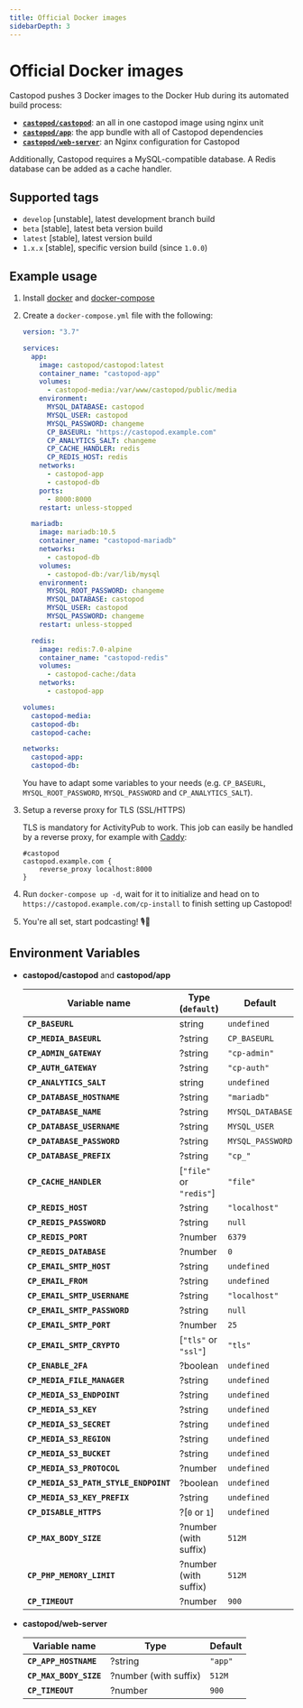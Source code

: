 ```yaml
---
title: Official Docker images
sidebarDepth: 3
---
```


# Official Docker images

Castopod pushes 3 Docker images to the Docker Hub during its automated build
process:

- [**`castopod/castopod`**](https://hub.docker.com/r/castopod/castopod): an all
  in one castopod image using nginx unit
- [**`castopod/app`**](https://hub.docker.com/r/castopod/app): the app bundle
  with all of Castopod dependencies
- [**`castopod/web-server`**](https://hub.docker.com/r/castopod/web-server): an
  Nginx configuration for Castopod

Additionally, Castopod requires a MySQL-compatible database. A Redis database
can be added as a cache handler.

## Supported tags

- `develop` [unstable], latest development branch build
- `beta` [stable], latest beta version build
- `latest` [stable], latest version build
- `1.x.x` [stable], specific version build (since `1.0.0`)

## Example usage

1.  Install [docker](https://docs.docker.com/get-docker/) and
    [docker-compose](https://docs.docker.com/compose/install/)
2.  Create a `docker-compose.yml` file with the following:

    ```yml
    version: "3.7"

    services:
      app:
        image: castopod/castopod:latest
        container_name: "castopod-app"
        volumes:
          - castopod-media:/var/www/castopod/public/media
        environment:
          MYSQL_DATABASE: castopod
          MYSQL_USER: castopod
          MYSQL_PASSWORD: changeme
          CP_BASEURL: "https://castopod.example.com"
          CP_ANALYTICS_SALT: changeme
          CP_CACHE_HANDLER: redis
          CP_REDIS_HOST: redis
        networks:
          - castopod-app
          - castopod-db
        ports:
          - 8000:8000
        restart: unless-stopped

      mariadb:
        image: mariadb:10.5
        container_name: "castopod-mariadb"
        networks:
          - castopod-db
        volumes:
          - castopod-db:/var/lib/mysql
        environment:
          MYSQL_ROOT_PASSWORD: changeme
          MYSQL_DATABASE: castopod
          MYSQL_USER: castopod
          MYSQL_PASSWORD: changeme
        restart: unless-stopped

      redis:
        image: redis:7.0-alpine
        container_name: "castopod-redis"
        volumes:
          - castopod-cache:/data
        networks:
          - castopod-app

    volumes:
      castopod-media:
      castopod-db:
      castopod-cache:

    networks:
      castopod-app:
      castopod-db:
    ```

    You have to adapt some variables to your needs (e.g. `CP_BASEURL`,
    `MYSQL_ROOT_PASSWORD`, `MYSQL_PASSWORD` and `CP_ANALYTICS_SALT`).

3.  Setup a reverse proxy for TLS (SSL/HTTPS)

    TLS is mandatory for ActivityPub to work. This job can easily be handled by
    a reverse proxy, for example with [Caddy](https://caddyserver.com/):

    ```
    #castopod
    castopod.example.com {
        reverse_proxy localhost:8000
    }
    ```

4.  Run `docker-compose up -d`, wait for it to initialize and head on to
    `https://castopod.example.com/cp-install` to finish setting up Castopod!

5.  You're all set, start podcasting! 🎙️🚀

## Environment Variables

- **castopod/castopod** and **castopod/app**

  | Variable name                         | Type (`default`)        | Default          |
  | ------------------------------------- | ----------------------- | ---------------- |
  | **`CP_BASEURL`**                      | string                  | `undefined`      |
  | **`CP_MEDIA_BASEURL`**                | ?string                 | `CP_BASEURL`     |
  | **`CP_ADMIN_GATEWAY`**                | ?string                 | `"cp-admin"`     |
  | **`CP_AUTH_GATEWAY`**                 | ?string                 | `"cp-auth"`      |
  | **`CP_ANALYTICS_SALT`**               | string                  | `undefined`      |
  | **`CP_DATABASE_HOSTNAME`**            | ?string                 | `"mariadb"`      |
  | **`CP_DATABASE_NAME`**                | ?string                 | `MYSQL_DATABASE` |
  | **`CP_DATABASE_USERNAME`**            | ?string                 | `MYSQL_USER`     |
  | **`CP_DATABASE_PASSWORD`**            | ?string                 | `MYSQL_PASSWORD` |
  | **`CP_DATABASE_PREFIX`**              | ?string                 | `"cp_"`          |
  | **`CP_CACHE_HANDLER`**                | [`"file"` or `"redis"`] | `"file"`         |
  | **`CP_REDIS_HOST`**                   | ?string                 | `"localhost"`    |
  | **`CP_REDIS_PASSWORD`**               | ?string                 | `null`           |
  | **`CP_REDIS_PORT`**                   | ?number                 | `6379`           |
  | **`CP_REDIS_DATABASE`**               | ?number                 | `0`              |
  | **`CP_EMAIL_SMTP_HOST`**              | ?string                 | `undefined`      |
  | **`CP_EMAIL_FROM`**                   | ?string                 | `undefined`      |
  | **`CP_EMAIL_SMTP_USERNAME`**          | ?string                 | `"localhost"`    |
  | **`CP_EMAIL_SMTP_PASSWORD`**          | ?string                 | `null`           |
  | **`CP_EMAIL_SMTP_PORT`**              | ?number                 | `25`             |
  | **`CP_EMAIL_SMTP_CRYPTO`**            | [`"tls"` or `"ssl"`]    | `"tls"`          |
  | **`CP_ENABLE_2FA`**                   | ?boolean                | `undefined`      |
  | **`CP_MEDIA_FILE_MANAGER`**           | ?string                 | `undefined`      |
  | **`CP_MEDIA_S3_ENDPOINT`**            | ?string                 | `undefined`      |
  | **`CP_MEDIA_S3_KEY`**                 | ?string                 | `undefined`      |
  | **`CP_MEDIA_S3_SECRET`**              | ?string                 | `undefined`      |
  | **`CP_MEDIA_S3_REGION`**              | ?string                 | `undefined`      |
  | **`CP_MEDIA_S3_BUCKET`**              | ?string                 | `undefined`      |
  | **`CP_MEDIA_S3_PROTOCOL`**            | ?number                 | `undefined`      |
  | **`CP_MEDIA_S3_PATH_STYLE_ENDPOINT`** | ?boolean                | `undefined`      |
  | **`CP_MEDIA_S3_KEY_PREFIX`**          | ?string                 | `undefined`      |
  | **`CP_DISABLE_HTTPS`**                | ?[`0` or `1`]           | `undefined`      |
  | **`CP_MAX_BODY_SIZE`**                | ?number (with suffix)   | `512M`           |
  | **`CP_PHP_MEMORY_LIMIT`**             | ?number (with suffix)   | `512M`           |
  | **`CP_TIMEOUT`**                      | ?number                 | `900`            |

- **castopod/web-server**

  | Variable name          | Type                  | Default |
  | ---------------------- | --------------------- | ------- |
  | **`CP_APP_HOSTNAME`**  | ?string               | `"app"` |
  | **`CP_MAX_BODY_SIZE`** | ?number (with suffix) | `512M`  |
  | **`CP_TIMEOUT`**       | ?number               | `900`   |
